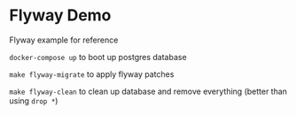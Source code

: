 # Flyway Demo
Flyway example for reference 

```docker-compose up``` to boot up postgres database

```make flyway-migrate``` to apply flyway patches

```make flyway-clean``` to clean up database and remove everything (better than using ```drop *```)

